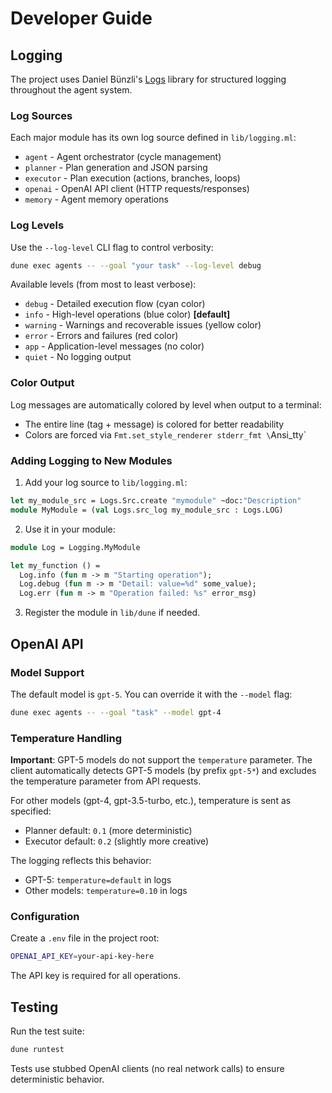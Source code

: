 # Developer Guide

## Logging

The project uses Daniel Bünzli's [Logs](https://erratique.ch/software/logs) library for structured logging throughout the agent system.

### Log Sources

Each major module has its own log source defined in `lib/logging.ml`:

- `agent` - Agent orchestrator (cycle management)
- `planner` - Plan generation and JSON parsing
- `executor` - Plan execution (actions, branches, loops)
- `openai` - OpenAI API client (HTTP requests/responses)
- `memory` - Agent memory operations

### Log Levels

Use the `--log-level` CLI flag to control verbosity:

```bash
dune exec agents -- --goal "your task" --log-level debug
```

Available levels (from most to least verbose):
- `debug` - Detailed execution flow (cyan color)
- `info` - High-level operations (blue color) **[default]**
- `warning` - Warnings and recoverable issues (yellow color)
- `error` - Errors and failures (red color)
- `app` - Application-level messages (no color)
- `quiet` - No logging output

### Color Output

Log messages are automatically colored by level when output to a terminal:
- The entire line (tag + message) is colored for better readability
- Colors are forced via `Fmt.set_style_renderer stderr_fmt \`Ansi_tty`

### Adding Logging to New Modules

1. Add your log source to `lib/logging.ml`:
```ocaml
let my_module_src = Logs.Src.create "mymodule" ~doc:"Description"
module MyModule = (val Logs.src_log my_module_src : Logs.LOG)
```

2. Use it in your module:
```ocaml
module Log = Logging.MyModule

let my_function () =
  Log.info (fun m -> m "Starting operation");
  Log.debug (fun m -> m "Detail: value=%d" some_value);
  Log.err (fun m -> m "Operation failed: %s" error_msg)
```

3. Register the module in `lib/dune` if needed.

## OpenAI API

### Model Support

The default model is `gpt-5`. You can override it with the `--model` flag:

```bash
dune exec agents -- --goal "task" --model gpt-4
```

### Temperature Handling

**Important**: GPT-5 models do not support the `temperature` parameter. The client automatically detects GPT-5 models (by prefix `gpt-5*`) and excludes the temperature parameter from API requests.

For other models (gpt-4, gpt-3.5-turbo, etc.), temperature is sent as specified:
- Planner default: `0.1` (more deterministic)
- Executor default: `0.2` (slightly more creative)

The logging reflects this behavior:
- GPT-5: `temperature=default` in logs
- Other models: `temperature=0.10` in logs

### Configuration

Create a `.env` file in the project root:

```bash
OPENAI_API_KEY=your-api-key-here
```

The API key is required for all operations.

## Testing

Run the test suite:

```bash
dune runtest
```

Tests use stubbed OpenAI clients (no real network calls) to ensure deterministic behavior.